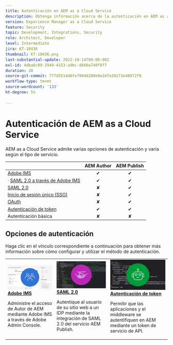 ```yaml
---
title: Autenticación en AEM as a Cloud Service
description: Obtenga información acerca de la autenticación en AEM as a Cloud Service.
version: Experience Manager as a Cloud Service
feature: Security
topic: Development, Integrations, Security
role: Architect, Developer
level: Intermediate
jira: KT-10436
thumbnail: KT-10436.png
last-substantial-update: 2022-10-14T00:00:00Z
exl-id: 4dba6c09-2949-4153-a9bc-d660a740f8f7
duration: 28
source-git-commit: 777d5514d0fe79948289e9e24fe20273e48972f8
workflow-type: tm+mt
source-wordcount: '133'
ht-degree: 5%

---
```


# Autenticación de AEM as a Cloud Service

AEM as a Cloud Service admite varias opciones de autenticación y varía según el tipo de servicio.

|                       | AEM Author | AEM Publish |
|-----------------------|:----------:|:-----------:|
| [Adobe IMS](../accessing/overview.md) | ✔ | ✔ |
| · [SAML 2.0 a través de Adobe IMS](https://experienceleague.adobe.com/docs/experience-manager-cloud-service/content/security/ims-support.html?lang=es#how-to-set-up) | ✔ | ✔ |
| [SAML 2.0](./saml-2-0.md) | ✘ | ✔ |
| [Inicio de sesión único (SSO)](https://experienceleague.adobe.com/docs/experience-manager-cloud-service/content/sites/authoring/personalization/user-and-group-sync-for-publish-tier.html?lang=es#integration-with-an-idp) | ✘ | ✔ |
| [OAuth](https://experienceleague.adobe.com/docs/experience-manager-cloud-service/content/sites/authoring/personalization/user-and-group-sync-for-publish-tier.html?lang=es#integration-with-an-idp) | ✘ | ✔ |
| [Autenticación de token](../../headless-tutorial/authentication/overview.md) | ✔ | ✔ |
| Autenticación básica | ✘ | ✘ |

## Opciones de autenticación

Haga clic en el vínculo correspondiente a continuación para obtener más información sobre cómo configurar y utilizar el método de autenticación.

<table>
  <tr>
   <td>
      <a  href="../accessing/overview.md"><img alt="Adobe IMS" src="./assets/card--adobe-ims.png"/></a>
      <div><strong><a href="../accessing/overview.md">Adobe IMS</a></strong></div>
      <p>
          Administre el acceso de Autor de AEM mediante Adobe IMS a través de Adobe Admin Console.
      </p>
    </td>   
   <td>
      <a  href="./saml-2-0.md"><img alt="SAML 2.0" src="./assets/card--saml-2-0.png"/></a>
      <div><strong><a href="./saml-2-0.md">SAML 2.0</a></strong></div>
      <p>
        Autentique al usuario de su sitio web a un IDP mediante la integración de SAML 2.0 del servicio AEM Publish.
      </p>
    </td>   
   <td>
      <a  href="../../headless-tutorial/authentication/overview.md"><img alt="Token" src="./assets/card--token.png"/></a>
      <div><strong><a href="../../headless-tutorial/authentication/overview.md">Autenticación de token</a></strong></div>
      <p>
        Permitir que las aplicaciones y el middleware se autentifiquen en AEM mediante un token de servicio de API.
      </p>
    </td>   
  </tr>
</table>

